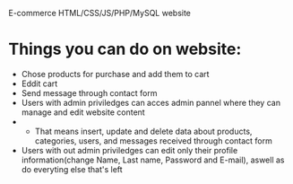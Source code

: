 E-commerce HTML/CSS/JS/PHP/MySQL website
<h1>Things you can do on website:</h1>
<ul>
  <li>Chose products for purchase and add them to cart</li>
  <li>Eddit cart</li>
  <li>Send message through contact form</li>
  <li>Users with admin priviledges can acces admin pannel where they can manage and edit website content</li>
  <li>
    <ul>
      <li>That means insert, update and delete data about products, categories, users, and messages received through contact form</li>
    </ul>
  </li>
  <li>Users with out admin priviledges can edit only their profile information(change Name, Last name, Password and E-mail), aswell as do everyting else that's left</li>
</ul>
